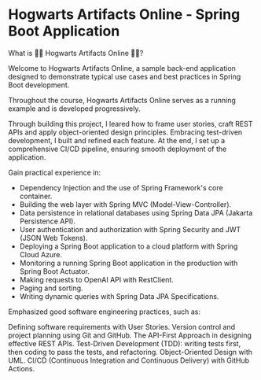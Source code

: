 # Hogwarts Artifacts Online - Spring Boot Application

What is 🧙‍♂️ Hogwarts Artifacts Online 🧙‍♀️?

Welcome to Hogwarts Artifacts Online, a sample back-end application designed to demonstrate typical use cases and best practices in Spring Boot development.

Throughout the course, Hogwarts Artifacts Online serves as a running example and is developed progressively. 

Through building this project, I leared how to frame user stories, craft REST APIs and apply object-oriented design principles. Embracing test-driven development, I built and refined each feature. At the end, I set up a comprehensive CI/CD pipeline, ensuring smooth deployment of the application.

Gain practical experience in:

- Dependency Injection and the use of Spring Framework's core container.
- Building the web layer with Spring MVC (Model-View-Controller).
- Data persistence in relational databases using Spring Data JPA (Jakarta Persistence API).
- User authentication and authorization with Spring Security and JWT (JSON Web Tokens).
- Deploying a Spring Boot application to a cloud platform with Spring Cloud Azure.
- Monitoring a running Spring Boot application in the production with Spring Boot Actuator.
- Making requests to OpenAI API with RestClient.
- Paging and sorting.
- Writing dynamic queries with Spring Data JPA Specifications.

Emphasized good software engineering practices, such as:

Defining software requirements with User Stories.
Version control and project planning using Git and GitHub.
The API-First Approach in designing effective REST APIs.
Test-Driven Development (TDD): writing tests first, then coding to pass the tests, and refactoring.
Object-Oriented Design with UML.
CI/CD (Continuous Integration and Continuous Delivery) with GitHub Actions.
